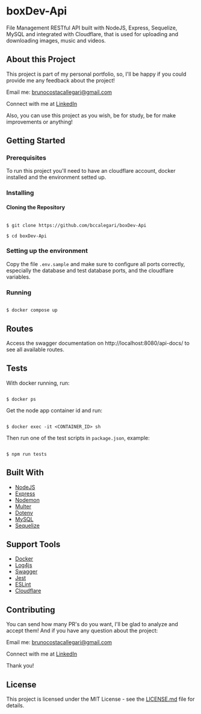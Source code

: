 # boxDev-Api

File Management RESTful API built with NodeJS, Express, Sequelize, MySQL and integrated with Cloudflare, that is used for uploading and downloading images, music and videos.

## About this Project

This project is part of my personal portfolio, so, I'll be happy if you could provide me any feedback about the project!

Email me: brunocostacallegari@gmail.com

Connect with me at [LinkedIn](https://www.linkedin.com/in/bruno-da-costa-calegari/)

Also, you can use this project as you wish, be for study, be for make improvements or anything!

## Getting Started

### Prerequisites

To run this project you'll need to have an cloudflare account, docker installed and the environment setted up.

### Installing

#### Cloning the Repository

```

$ git clone https://github.com/bccalegari/boxDev-Api

$ cd boxDev-Api

```

### Setting up the environment

Copy the file `.env.sample` and make sure to configure all ports correctly, especially the database and test database ports, and the cloudflare variables.

### Running

```

$ docker compose up

```

## Routes

Access the swagger documentation on http://localhost:8080/api-docs/ to see all available routes.

## Tests

With docker running, run:

```

$ docker ps

```

Get the node app container id and run:

```

$ docker exec -it <CONTAINER_ID> sh

```

Then run one of the test scripts in `package.json`, example:

```

$ npm run tests

```

## Built With

- [NodeJS](https://nodejs.org/en/)
- [Express](https://expressjs.com/)
- [Nodemon](https://nodemon.io/)
- [Multer](https://github.com/expressjs/multer)
- [Dotenv](https://github.com/motdotla/dotenv)
- [MySQL](https://www.mysql.com/)
- [Sequelize](https://sequelize.org/)

## Support Tools

- [Docker](https://www.docker.com/)
- [Log4js](https://github.com/log4js-node/log4js-node)
- [Swagger](https://swagger.io/)
- [Jest](https://jestjs.io/)
- [ESLint](https://eslint.org/)
- [Cloudflare](https://www.cloudflare.com/developer-platform/r2/)

## Contributing

You can send how many PR's do you want, I'll be glad to analyze and accept them! And if you have any question about the project:

Email me: brunocostacallegari@gmail.com

Connect with me at [LinkedIn](https://www.linkedin.com/in/bruno-da-costa-calegari/)

Thank you!

## License

This project is licensed under the MIT License - see the [LICENSE.md](https://github.com/bccalegari/boxDev-Api/blob/main/LICENSE.md) file for details.
